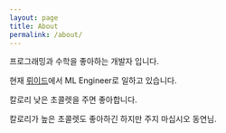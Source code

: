 ```yaml
---
layout: page
title: About
permalink: /about/
---
```


프로그래밍과 수학을 좋아하는 개발자 입니다.

현재 [뤼이드]에서 ML Engineer로 일하고 있습니다.

칼로리 낮은 초콜렛을 주면 좋아합니다.

칼로리가 높은 초콜렛도 좋아하긴 하지만 주지 마십시오 동연님.

[뤼이드]: https://riiid.co
